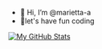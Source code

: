 - 👋 Hi, I’m @marietta-a
- 👀let's have fun coding

<!-- [![GitHub Profile](https://img.shields.io/badge/GitHub-Profile-blue?logo=github)](https://github.com/marietta-a)

![GitHub Stats](https://github-readme-stats.vercel.app/api?username=marietta-a&show_icons=true&theme=radical) -->

[![My GitHub Stats](https://github-readme-stats.vercel.app/api?username=marietta-a&show_icons=true&theme=dracula&count_private=true&include_all_commits=true)](https://github.com/anuraghazra/github-readme-stats)




